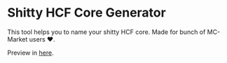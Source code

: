 # Shitty HCF Core Generator
This tool helps you to name your shitty HCF core. Made for bunch of MC-Market users :heart:.

Preview in [here](https://shitcoregen.sergivb01.me).